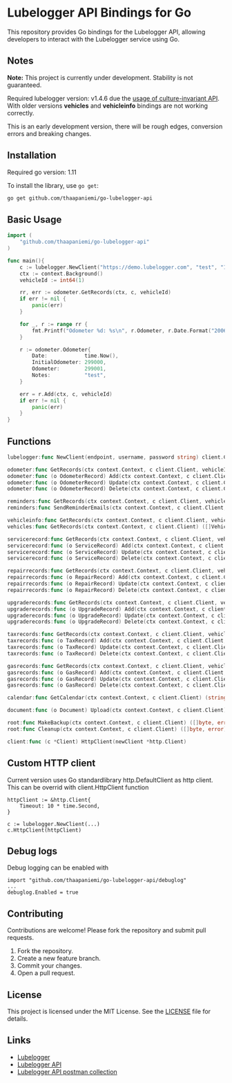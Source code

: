 # Lubelogger API Bindings for Go

This repository provides Go bindings for the Lubelogger API, allowing developers to interact with the Lubelogger service using Go.

## Notes
**Note:** This project is currently under development. Stability is not guaranteed.

Required lubelogger version: v1.4.6 due the [usage of culture-invariant API](https://github.com/hargata/lubelog/issues/895). With older versions __vehicles__ and __vehicleinfo__ bindings are not working correctly.

This is an early development version, there will be rough edges, conversion errors and breaking changes.


## Installation
Required go version: 1.11

To install the library, use `go get`:

```bash
go get github.com/thaapaniemi/go-lubelogger-api
```

## Basic Usage
```go
import (
    "github.com/thaapaniemi/go-lubelogger-api"
)

func main(){
	c := lubelogger.NewClient("https://demo.lubelogger.com", "test", "1234")
	ctx := context.Background()
	vehicleId := int64(1)

	rr, err := odometer.GetRecords(ctx, c, vehicleId)
	if err != nil {
		panic(err)
	}

	for _, r := range rr {
		fmt.Printf("Odometer %d: %s\n", r.Odometer, r.Date.Format("2006-01-02"))
	}

	r := odometer.Odometer{
		Date:            time.Now(),
		InitialOdometer: 299000,
		Odometer:        299001,
		Notes:           "test",
	}

	err = r.Add(ctx, c, vehicleId)
	if err != nil {
		panic(err)
	}
}
```

## Functions
```go
lubelogger:func NewClient(endpoint, username, password string) client.Client

odometer:func GetRecords(ctx context.Context, c client.Client, vehicleId int64) ([]OdometerRecord, error)
odometer:func (o OdometerRecord) Add(ctx context.Context, c client.Client, vehicleId int64) error
odometer:func (o OdometerRecord) Update(ctx context.Context, c client.Client) error
odometer:func (o OdometerRecord) Delete(ctx context.Context, c client.Client) error

reminders:func GetRecords(ctx context.Context, c client.Client, vehicleId int64) ([]Reminder, error)
reminders:func SendReminderEmails(ctx context.Context, c client.Client, urgencies []Urgency) error

vehicleinfo:func GetRecords(ctx context.Context, c client.Client, vehicleId int64) ([]VehicleInfo, error)
vehicles:func GetRecords(ctx context.Context, c client.Client) ([]VehicleData, error)

servicerecord:func GetRecords(ctx context.Context, c client.Client, vehicleId int64) ([]ServiceRecord, error)
servicerecord:func (o ServiceRecord) Add(ctx context.Context, c client.Client, vehicleId int64) error
servicerecord:func (o ServiceRecord) Update(ctx context.Context, c client.Client) error
servicerecord:func (o ServiceRecord) Delete(ctx context.Context, c client.Client) error

repairrecords:func GetRecords(ctx context.Context, c client.Client, vehicleId int64) ([]RepairRecord, error)
repairrecords:func (o RepairRecord) Add(ctx context.Context, c client.Client, vehicleId int64) error
repairrecords:func (o RepairRecord) Update(ctx context.Context, c client.Client) error
repairrecords:func (o RepairRecord) Delete(ctx context.Context, c client.Client) error

upgraderecords:func GetRecords(ctx context.Context, c client.Client, vehicleId int64) ([]UpgradeRecord, error)
upgraderecords:func (o UpgradeRecord) Add(ctx context.Context, c client.Client, vehicleId int64) error
upgraderecords:func (o UpgradeRecord) Update(ctx context.Context, c client.Client) error
upgraderecords:func (o UpgradeRecord) Delete(ctx context.Context, c client.Client) error

taxrecords:func GetRecords(ctx context.Context, c client.Client, vehicleId int64) ([]TaxRecord, error)
taxrecords:func (o TaxRecord) Add(ctx context.Context, c client.Client, vehicleId int64) error
taxrecords:func (o TaxRecord) Update(ctx context.Context, c client.Client) error
taxrecords:func (o TaxRecord) Delete(ctx context.Context, c client.Client) error

gasrecords:func GetRecords(ctx context.Context, c client.Client, vehicleId int64) ([]GasRecord, error)
gasrecords:func (o GasRecord) Add(ctx context.Context, c client.Client, vehicleId int64) error
gasrecords:func (o GasRecord) Update(ctx context.Context, c client.Client) error
gasrecords:func (o GasRecord) Delete(ctx context.Context, c client.Client) error

calendar:func GetCalendar(ctx context.Context, c client.Client) (string, error)

document:func (o Document) Upload(ctx context.Context, c client.Client) error

root:func MakeBackup(ctx context.Context, c client.Client) ([]byte, error)
root:func Cleanup(ctx context.Context, c client.Client) ([]byte, error)

client:func (c *Client) HttpClient(newClient *http.Client)
```

## Custom HTTP client
Current version uses Go standardlibrary http.DefaultClient as http client. This can be overrid with client.HttpClient function
```
httpClient := &http.Client{
    Timeout: 10 * time.Second,
}

c := lubelogger.NewClient(...)
c.HttpClient(httpClient)
```

## Debug logs
Debug logging can be enabled with
```
import "github.com/thaapaniemi/go-lubelogger-api/debuglog"
...
debuglog.Enabled = true
```

## Contributing

Contributions are welcome! Please fork the repository and submit pull requests.

1. Fork the repository.
2. Create a new feature branch.
3. Commit your changes.
4. Open a pull request.

## License

This project is licensed under the MIT License. See the [LICENSE](LICENSE) file for details.

## Links
* [Lubelogger](https://lubelogger.com/)
* [Lubelogger API](https://docs.lubelogger.com/Advanced/API)
* [Lubelogger API postman collection](https://github.com/hargata/lubelog_scripts/blob/main/misc/LubeLogger.postman_collection.json)
